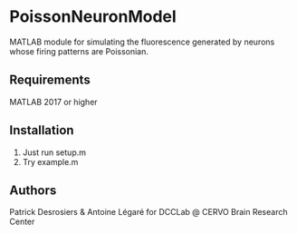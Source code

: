 # PoissonNeuronModel

MATLAB module for simulating the fluorescence generated by neurons whose firing patterns are Poissonian. 

## Requirements

MATLAB 2017 or higher

## Installation

1. Just run setup.m
2. Try example.m

## Authors

Patrick Desrosiers & Antoine Légaré for DCCLab @ CERVO Brain Research Center
